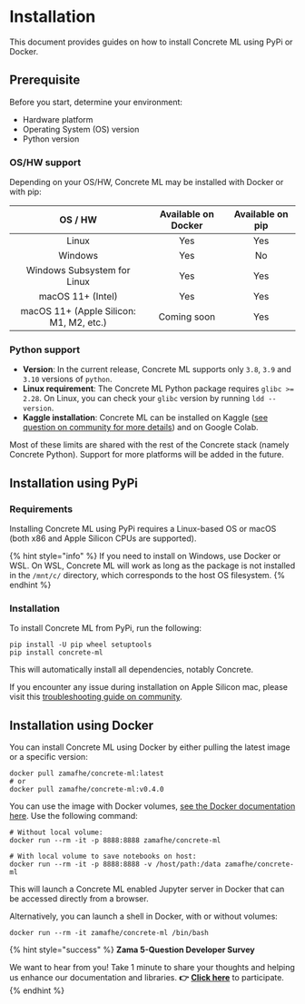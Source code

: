 # Installation

This document provides guides on how to install Concrete ML using PyPi or Docker.

## Prerequisite

Before you start, determine your environment:

- Hardware platform
- Operating System (OS) version
- Python version

### OS/HW support

Depending on your OS/HW, Concrete ML may be installed with Docker or with pip:

|                 OS / HW                 | Available on Docker | Available on pip |
| :-------------------------------------: | :-----------------: | :--------------: |
|                  Linux                  |         Yes         |       Yes        |
|                 Windows                 |         Yes         |        No        |
|       Windows Subsystem for Linux       |         Yes         |       Yes        |
|            macOS 11+ (Intel)            |         Yes         |       Yes        |
| macOS 11+ (Apple Silicon: M1, M2, etc.) |     Coming soon     |       Yes        |

### Python support

- **Version**: In the current release, Concrete ML supports only `3.8`, `3.9` and `3.10` versions of `python`.
- **Linux requirement**: The Concrete ML Python package requires `glibc >= 2.28`. On Linux, you can check your `glibc` version by running `ldd --version`.
- **Kaggle installation**: Concrete ML can be installed on Kaggle ([see question on community for more details](https://community.zama.ai/t/how-do-we-use-concrete-ml-on-kaggle/332)) and on Google Colab.

Most of these limits are shared with the rest of the Concrete stack (namely Concrete Python). Support for more platforms will be added in the future.

## Installation using PyPi

### Requirements

Installing Concrete ML using PyPi requires a Linux-based OS or macOS (both x86 and Apple Silicon CPUs are supported).

{% hint style="info" %} If you need to install on Windows, use Docker or WSL. On WSL, Concrete ML will work as long as the package is not installed in the `/mnt/c/` directory, which corresponds to the host OS filesystem. {% endhint %}

### Installation

To install Concrete ML from PyPi, run the following:

```shell
pip install -U pip wheel setuptools
pip install concrete-ml
```

This will automatically install all dependencies, notably Concrete.

If you encounter any issue during installation on Apple Silicon mac, please visit this [troubleshooting guide on community](https://community.zama.ai/t/troubleshooting-concrete-installation-on-apple-silicon/577).

## Installation using Docker

You can install Concrete ML using Docker by either pulling the latest image or a specific version:

```shell
docker pull zamafhe/concrete-ml:latest
# or
docker pull zamafhe/concrete-ml:v0.4.0
```

You can use the image with Docker volumes, [see the Docker documentation here](https://docs.docker.com/storage/volumes/). Use the following command:

```shell
# Without local volume:
docker run --rm -it -p 8888:8888 zamafhe/concrete-ml

# With local volume to save notebooks on host:
docker run --rm -it -p 8888:8888 -v /host/path:/data zamafhe/concrete-ml
```

This will launch a Concrete ML enabled Jupyter server in Docker that can be accessed directly from a browser.

Alternatively, you can launch a shell in Docker, with or without volumes:

```shell
docker run --rm -it zamafhe/concrete-ml /bin/bash
```
{% hint style="success" %}
**Zama 5-Question Developer Survey**

We want to hear from you! Take 1 minute to share your thoughts and helping us enhance our documentation and libraries. **👉** [**Click here**](https://www.zama.ai/developer-survey) to participate.
{% endhint %}
